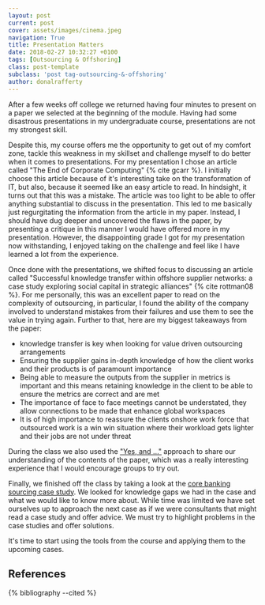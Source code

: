 ```yaml
---
layout: post
current: post
cover: assets/images/cinema.jpeg
navigation: True
title: Presentation Matters
date: 2018-02-27 10:32:27 +0100
tags: [Outsourcing & Offshoring]
class: post-template
subclass: 'post tag-outsourcing-&-offshoring'
author: donalrafferty
---
```


After a few weeks off college we returned having four minutes to present on a paper we selected at the beginning of the module. Having had some disastrous presentations in my undergraduate course, presentations are not my strongest skill.

Despite this, my course offers me the opportunity to get out of my comfort zone, tackle this weakness in my skillset and challenge myself to do better when it comes to presentations. For my presentation I chose an article called "The End of Corporate Computing" {% cite gcarr %}. I initially choose this article because of it's interesting take on the transformation of IT, but also, because it seemed like an easy article to read. In hindsight, it turns out that this was a mistake. The article was too light to be able to offer anything substantial to discuss in the presentation. This led to me basically just regurgitating the information from the article in my paper. Instead, I should have dug deeper and uncovered the flaws in the paper, by presenting a critique in this manner I would have offered more in my presentation. However, the disappointing grade I got for my presentation now withstanding, I enjoyed taking on the challenge and feel like I have learned a lot from the experience.

Once done with the presentations, we shifted focus to discussing an article called "Successful knowledge transfer within offshore supplier networks: a case study exploring social capital in strategic alliances" {% cite rottman08 %}. For me personally, this was an excellent paper to read on the complexity of outsourcing, in particular, I found the ability of the company involved to understand mistakes from their failures and use them to see the value in trying again. Further to that, here are my biggest takeaways from the paper:

* knowledge transfer is key when looking for value driven outsourcing arrangements
* Ensuring the supplier gains in-depth knowledge of how the client works and their products is of paramount importance
* Being able to measure the outputs from the supplier in metrics is important and this means retaining knowledge in the client to be able to ensure the metrics are correct and are met
* The importance of face to face meetings cannot be understated, they allow connections to be made that enhance global workspaces
* It is of high importance to reassure the clients onshore work force that outsourced work is a win win situation where their workload gets lighter and their jobs are not under threat

During the class we also used the ["Yes, and ..."][yes] approach to share our understanding of the contents of the paper, which was a really interesting experience that I would encourage groups to try out.

Finally, we finished off the class by taking a look at the [core banking sourcing case study][core]. We looked for knowledge gaps we had in the case and what we would like to know more about. While time was limited we have set ourselves up to approach the next case as if we were consultants that might read a case study and offer advice. We must try to highlight problems in the case studies and offer solutions.

It's time to start using the tools from the course and applying them to the upcoming cases.

References
----------

{% bibliography --cited %}

[core]: https://managingglobalsourcing.blogspot.ie/2011/01/core-banking-source.html?m=0
[yes]: https://en.wikipedia.org/wiki/Yes,_and...
